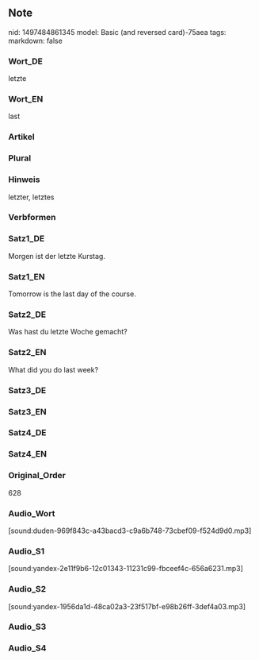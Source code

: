 ## Note
nid: 1497484861345
model: Basic (and reversed card)-75aea
tags: 
markdown: false

### Wort_DE
letzte

### Wort_EN
last

### Artikel


### Plural


### Hinweis
letzter, letztes

### Verbformen


### Satz1_DE
Morgen ist der letzte Kurstag.

### Satz1_EN
Tomorrow is the last day of the course.

### Satz2_DE
Was hast du letzte Woche gemacht?

### Satz2_EN
What did you do last week?

### Satz3_DE


### Satz3_EN


### Satz4_DE


### Satz4_EN


### Original_Order
628

### Audio_Wort
[sound:duden-969f843c-a43bacd3-c9a6b748-73cbef09-f524d9d0.mp3]

### Audio_S1
[sound:yandex-2e11f9b6-12c01343-11231c99-fbceef4c-656a6231.mp3]

### Audio_S2
[sound:yandex-1956da1d-48ca02a3-23f517bf-e98b26ff-3def4a03.mp3]

### Audio_S3


### Audio_S4


